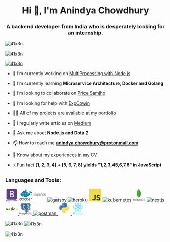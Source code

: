 <h1 align="center">Hi 👋, I'm Anindya Chowdhury</h1>
<h3 align="center">A backend developer from India who is desperately looking for an internship.</h3>

<p align="left"> <img src="https://komarev.com/ghpvc/?username=41x3n&label=Profile%20views&color=0e75b6&style=flat" alt="41x3n" /> </p>

<p align="left"> <a href="https://github.com/ryo-ma/github-profile-trophy"><img src="https://github-profile-trophy.vercel.app/?username=41x3n" alt="41x3n" /></a> </p>

<p align="left"> <a href="https://twitter.com/41x3n" target="blank"><img src="https://img.shields.io/twitter/follow/41x3n?logo=twitter&style=for-the-badge" alt="41x3n" /></a> </p>

- 🔭 I’m currently working on [MultiProcessing with Node.js](https://github.com/41x3n/Trying-out-MultiProcessing-with-Node.js)

- 🌱 I’m currently learning **Microservice Architecture, Docker and Golang**

- 👯 I’m looking to collaborate on [Price Samjho](https://github.com/41x3n/Price-Samjho)

- 🤝 I’m looking for help with [ExpCowin](https://github.com/41x3n/ExpCowin)

- 👨‍💻 All of my projects are available at [my portfolio](https://41x3n.netlify.app/projects/)

- 📝 I regularly write articles on [Medium](https://medium.com/@41x3n)

- 💬 Ask me about **Node.js and Dota 2**

- 📫 How to reach me **anindya.chowdhury@protonmail.com**

- 📄 Know about my experiences [in my CV](https://1drv.ms/b/s!AgZEnMVPI5t_xeh_PC4_kUzQk1Lmjw?e=pjJIcZ)

- ⚡ Fun fact **[1, 2, 3, 4] + [5, 6, 7, 8] yields "1,2,3,45,6,7,8" in JavaScript**


<h3 align="left">Languages and Tools:</h3>
<p align="left"> <a href="https://getbootstrap.com" target="_blank"> <img src="https://raw.githubusercontent.com/devicons/devicon/master/icons/bootstrap/bootstrap-plain-wordmark.svg" alt="bootstrap" width="40" height="40"/> </a> <a href="https://www.docker.com/" target="_blank"> <img src="https://raw.githubusercontent.com/devicons/devicon/master/icons/docker/docker-original-wordmark.svg" alt="docker" width="40" height="40"/> </a> <a href="https://expressjs.com" target="_blank"> <img src="https://raw.githubusercontent.com/devicons/devicon/master/icons/express/express-original-wordmark.svg" alt="express" width="40" height="40"/> </a> <a href="https://www.gatsbyjs.com/" target="_blank"> <img src="https://www.vectorlogo.zone/logos/gatsbyjs/gatsbyjs-icon.svg" alt="gatsby" width="40" height="40"/> </a> <a href="https://heroku.com" target="_blank"> <img src="https://www.vectorlogo.zone/logos/heroku/heroku-icon.svg" alt="heroku" width="40" height="40"/> </a> <a href="https://developer.mozilla.org/en-US/docs/Web/JavaScript" target="_blank"> <img src="https://raw.githubusercontent.com/devicons/devicon/master/icons/javascript/javascript-original.svg" alt="javascript" width="40" height="40"/> </a> <a href="https://kubernetes.io" target="_blank"> <img src="https://www.vectorlogo.zone/logos/kubernetes/kubernetes-icon.svg" alt="kubernetes" width="40" height="40"/> </a> <a href="https://www.mongodb.com/" target="_blank"> <img src="https://raw.githubusercontent.com/devicons/devicon/master/icons/mongodb/mongodb-original-wordmark.svg" alt="mongodb" width="40" height="40"/> </a> <a href="https://nextjs.org/" target="_blank"> <img src="https://cdn.worldvectorlogo.com/logos/nextjs-3.svg" alt="nextjs" width="40" height="40"/> </a> <a href="https://nodejs.org" target="_blank"> <img src="https://raw.githubusercontent.com/devicons/devicon/master/icons/nodejs/nodejs-original-wordmark.svg" alt="nodejs" width="40" height="40"/> </a> <a href="https://www.postgresql.org" target="_blank"> <img src="https://raw.githubusercontent.com/devicons/devicon/master/icons/postgresql/postgresql-original-wordmark.svg" alt="postgresql" width="40" height="40"/> </a> <a href="https://postman.com" target="_blank"> <img src="https://www.vectorlogo.zone/logos/getpostman/getpostman-icon.svg" alt="postman" width="40" height="40"/> </a> <a href="https://www.python.org" target="_blank"> <img src="https://raw.githubusercontent.com/devicons/devicon/master/icons/python/python-original.svg" alt="python" width="40" height="40"/> </a> <a href="https://reactjs.org/" target="_blank"> <img src="https://raw.githubusercontent.com/devicons/devicon/master/icons/react/react-original-wordmark.svg" alt="react" width="40" height="40"/> </a> </p>


<p><img align="left" src="https://github-readme-stats.vercel.app/api/top-langs?username=41x3n&show_icons=true&locale=en&layout=compact" alt="41x3n" /></p>


<p>&nbsp;<img align="center" src="https://github-readme-stats.vercel.app/api?username=41x3n&show_icons=true&locale=en" alt="41x3n" /></p>


<p><img align="center" src="https://github-readme-streak-stats.herokuapp.com/?user=41x3n&" alt="41x3n" /></p>
